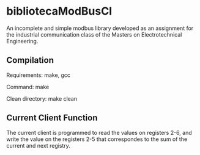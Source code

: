 # bibliotecaModBusCI
<p>An incomplete and simple modbus library developed as an assignment for the industrial communication class of the Masters on Electrotechnical Engineering.</p>

## Compilation
<p>Requirements: make, gcc</p>
<p>Command: make</p>
<p>Clean directory: make clean</p>

## Current Client Function
<p>The current client is programmed to read the values on registers 2-6, and write the value on the registers 2-5 that correspondes to the sum of the current and next registry.</p>
